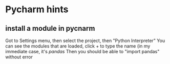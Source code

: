 # Pycharm hints

## install a module in pycnarm

Got to Settings menu, then select the project, then "Python Interpreter"
You can see the modules that are loaded, click + to type the name
(in my immediate case, it's *pandas*
Then you should be able to "import pandas" without error


